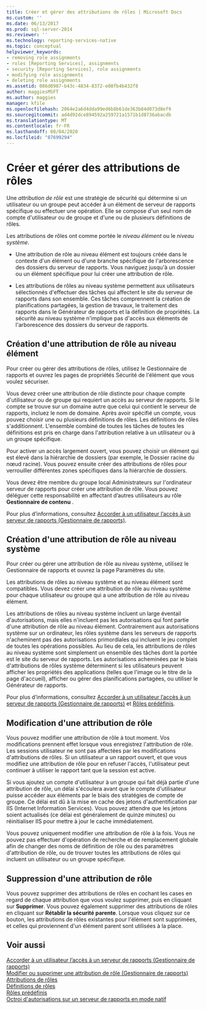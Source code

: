 ```yaml
---
title: Créer et gérer des attributions de rôles | Microsoft Docs
ms.custom: ''
ms.date: 06/13/2017
ms.prod: sql-server-2014
ms.reviewer: ''
ms.technology: reporting-services-native
ms.topic: conceptual
helpviewer_keywords:
- removing role assignments
- roles [Reporting Services], assignments
- security [Reporting Services], role assignments
- modifying role assignments
- deleting role assignments
ms.assetid: 086d0987-b43c-4834-8372-e08fb4b432f8
author: maggiesMSFT
ms.author: maggies
manager: kfile
ms.openlocfilehash: 2064e2a6d4dda99ed6b8b61de363b84d073d8ef9
ms.sourcegitcommit: ad4d92dce894592a259721a1571b1d8736abacdb
ms.translationtype: MT
ms.contentlocale: fr-FR
ms.lasthandoff: 08/04/2020
ms.locfileid: "87699294"
---
```

# <a name="create-and-manage-role-assignments"></a>Créer et gérer des attributions de rôles
  Une *attribution de rôle* est une stratégie de sécurité qui détermine si un utilisateur ou un groupe peut accéder à un élément de serveur de rapports spécifique ou effectuer une opération. Elle se compose d'un seul nom de compte d'utilisateur ou de groupe et d'une ou de plusieurs définitions de rôles.  
  
 Les attributions de rôles ont comme portée le *niveau élément* ou le *niveau système*.  
  
-   Une attribution de rôle au niveau élément est toujours créée dans le contexte d'un élément ou d'une branche spécifique de l'arborescence des dossiers du serveur de rapports. Vous naviguez jusqu'à un dossier ou un élément spécifique pour lui créer une attribution de rôle.  
  
-   Les attributions de rôles au niveau système permettent aux utilisateurs sélectionnés d'effectuer des tâches qui affectent le site du serveur de rapports dans son ensemble. Ces tâches comprennent la création de planifications partagées, la gestion de travaux, le traitement des rapports dans le Générateur de rapports et la définition de propriétés. La sécurité au niveau système n'implique pas d'accès aux éléments de l'arborescence des dossiers du serveur de rapports.  
  
## <a name="creating-an-item-level-role-assignment"></a>Création d'une attribution de rôle au niveau élément  
 Pour créer ou gérer des attributions de rôles, utilisez le Gestionnaire de rapports et ouvrez les pages de propriétés Sécurité de l'élément que vous voulez sécuriser.  
  
 Vous devez créer une attribution de rôle distincte pour chaque compte d'utilisateur ou de groupe qui requiert un accès au serveur de rapports. Si le compte se trouve sur un domaine autre que celui qui contient le serveur de rapports, incluez le nom de domaine. Après avoir spécifié un compte, vous pouvez choisir une ou plusieurs définitions de rôles. Les définitions de rôles s'additionnent. L'ensemble combiné de toutes les tâches de toutes les définitions est pris en charge dans l'attribution relative à un utilisateur ou à un groupe spécifique.  
  
 Pour activer un accès largement ouvert, vous pouvez choisir un élément qui est élevé dans la hiérarchie de dossiers (par exemple, le Dossier racine du nœud racine). Vous pouvez ensuite créer des attributions de rôles pour verrouiller différentes zones spécifiques dans la hiérarchie de dossiers.  
  
 Vous devez être membre du groupe local Administrateurs sur l'ordinateur serveur de rapports pour créer une attribution de rôle. Vous pouvez déléguer cette responsabilité en affectant d’autres utilisateurs au rôle **Gestionnaire de contenu** .  
  
 Pour plus d’informations, consultez [Accorder à un utilisateur l’accès à un serveur de rapports &#40;Gestionnaire de rapports&#41;](grant-user-access-to-a-report-server.md).  
  
## <a name="creating-a-system-level-role-assignment"></a>Création d'une attribution de rôle au niveau système  
 Pour créer ou gérer une attribution de rôle au niveau système, utilisez le Gestionnaire de rapports et ouvrez la page Paramètres du site.  
  
 Les attributions de rôles au niveau système et au niveau élément sont compatibles. Vous devez créer une attribution de rôle au niveau système pour chaque utilisateur ou groupe qui a une attribution de rôle au niveau élément.  
  
 Les attributions de rôles au niveau système incluent un large éventail d'autorisations, mais elles n'incluent pas les autorisations qui font partie d'une attribution de rôle au niveau élément. Contrairement aux autorisations système sur un ordinateur, les rôles système dans les serveurs de rapports n'acheminent pas des autorisations primordiales qui incluent le jeu complet de toutes les opérations possibles. Au lieu de cela, les attributions de rôles au niveau système sont simplement un ensemble des tâches dont la portée est le site du serveur de rapports. Les autorisations acheminées par le biais d'attributions de rôles système déterminent si les utilisateurs peuvent afficher les propriétés des applications (telles que l'image ou le titre de la page d'accueil), afficher ou gérer des planifications partagées, ou utiliser le Générateur de rapports.  
  
 Pour plus d’informations, consultez [Accorder à un utilisateur l’accès à un serveur de rapports &#40;Gestionnaire de rapports&#41;](grant-user-access-to-a-report-server.md) et [Rôles prédéfinis](role-definitions-predefined-roles.md).  
  
## <a name="modifying-a-role-assignment"></a>Modification d'une attribution de rôle  
 Vous pouvez modifier une attribution de rôle à tout moment. Vos modifications prennent effet lorsque vous enregistrez l'attribution de rôle. Les sessions utilisateur ne sont pas affectées par les modifications d'attributions de rôles. Si un utilisateur a un rapport ouvert, et que vous modifiez une attribution de rôle pour en refuser l'accès, l'utilisateur peut continuer à utiliser le rapport tant que la session est active.  
  
 Si vous ajoutez un compte d'utilisateur à un groupe qui fait déjà partie d'une attribution de rôle, un délai s'écoulera avant que le compte d'utilisateur puisse accéder aux éléments par le biais des stratégies de compte de groupe. Ce délai est dû à la mise en cache des jetons d'authentification par IIS (Internet Information Services). Vous pouvez attendre que les jetons soient actualisés (ce délai est généralement de quinze minutes) ou réinitialiser IIS pour mettre à jour le cache immédiatement.  
  
 Vous pouvez uniquement modifier une attribution de rôle à la fois. Vous ne pouvez pas effectuer d'opération de recherche et de remplacement globale afin de changer des noms de définition de rôle ou des paramètres d'attribution de rôle, ou de trouver toutes les attributions de rôles qui incluent un utilisateur ou un groupe spécifique.  
  
## <a name="deleting-a-role-assignment"></a>Suppression d'une attribution de rôle  
 Vous pouvez supprimer des attributions de rôles en cochant les cases en regard de chaque attribution que vous voulez supprimer, puis en cliquant sur **Supprimer**. Vous pouvez également supprimer des attributions de rôles en cliquant sur **Rétablir la sécurité parente**. Lorsque vous cliquez sur ce bouton, les attributions de rôles existantes pour l'élément sont supprimées, et celles qui proviennent d'un élément parent sont utilisées à la place.  
  
## <a name="see-also"></a>Voir aussi  
 [Accorder à un utilisateur l’accès à un serveur de rapports &#40;Gestionnaire de rapports&#41;](grant-user-access-to-a-report-server.md)   
 [Modifier ou supprimer une attribution de rôle &#40;Gestionnaire de rapports&#41;](role-assignments-modify-or-delete.md)   
 [Attributions de rôles](role-assignments.md)   
 [Définitions de rôles](role-definitions.md)   
 [Rôles prédéfinis](role-definitions-predefined-roles.md)   
 [Octroi d'autorisations sur un serveur de rapports en mode natif](granting-permissions-on-a-native-mode-report-server.md)  
  
  
